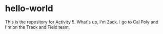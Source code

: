 # hello-world
This is the repository for Activity 5.
What's up, I'm Zack. I go to Cal Poly and I'm on the Track and Field team.
